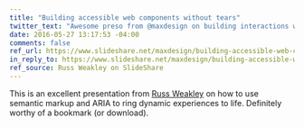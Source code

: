 ```yaml
---
title: "Building accessible web components without tears"
twitter_text: "Awesome preso from @maxdesign on building interactions with ARIA."
date: 2016-05-27 13:17:53 -04:00
comments: false
ref_url: https://www.slideshare.net/maxdesign/building-accessible-web-components-without-tears
in_reply_to: https://www.slideshare.net/maxdesign/building-accessible-web-components-without-tears
ref_source: Russ Weakley on SlideShare
---
```


This is an excellent presentation from <a href="https://maxdesign.com.au/">Russ Weakley</a> on how to use semantic markup and ARIA to ring dynamic experiences to life. Definitely worthy of a bookmark (or download).